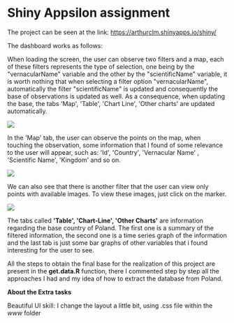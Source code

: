 # Shiny Appsilon assignment

The project can be seen at the link: https://arthurclm.shinyapps.io/shiny/

The dashboard works as follows:

When loading the screen, the user can observe two filters and a map, each of these filters represents the type of selection, one being by the "vernacularName" variable and the other by the "scientificName" variable, it is worth nothing that when selecting a filter option "vernacularName", automatically the filter "scientificName" is updated and consequently the base of observations is updated as well. As a consequence, when updating the base, the tabs 'Map', 'Table', 'Chart Line', 'Other charts' are updated automatically.

![](shiny_appsilon_assignment/images_tutorial/img1.png)

In the 'Map' tab, the user can observe the points on the map, when touching the observation, some information that I found of some relevance to the user will appear, such as: 'Id', 'Country', 'Vernacular Name' , 'Scientific Name', 'Kingdom' and so on.

![](shiny_appsilon_assignment/images_tutorial/img2.png)

We can also see that there is another filter that the user can view only points with available images. To view these images, just click on the marker.

![](shiny_appsilon_assignment/images_tutorial/img2.png)

The tabs called **'Table', 'Chart-Line', 'Other Charts'** are information regarding the base country of Poland. The first one is a summary of the filtered information, the second one is a time series graph of the information and the last tab is just some bar graphs of other variables that i found interesting for the user to see.

All the steps to obtain the final base for the realization of this project are present in the **get.data.R** function, there I commented step by step all the approaches I had and my idea of how to extract the database from Poland.

**About the Extra tasks**

Beautiful UI skill: I change the layout a little bit, using .css file within the *www* folder
